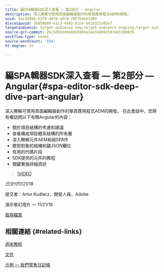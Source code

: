```yaml
---
title: 編SPA輯器SDK深入查看 — 第2部分 — Angular
description: 深入瞭解可使用頁面編輯器創作的單頁應用程式AEM的開發。
uuid: 4ac2d85b-63f9-4d74-a8c0-7857be6b3d84
discoiquuid: 3b050b88-e1c3-4a42-81ce-bd1b321a01e7
targetaudience: target-audience new;target-audience ongoing;target-audience upgrader
source-git-commit: 2bc5d56249e8835884a2eb348083507eb5308076
workflow-type: tm+mt
source-wordcount: '154'
ht-degree: 5%

---
```



# 編SPA輯器SDK深入查看 — 第2部分 — Angular{#spa-editor-sdk-deep-dive-part-angular}

深入瞭解可使用頁面編輯器創作的單頁應用程式AEM的開發。 在此會話中，您將有權訪問以下有關Angular的內容：

* 關於項目結構的考慮和建議
* 查看構成項目體系結構的所有層
* 深入瞭解元件AEM和組SPA件
* 模型對象的結構和鍵JSON欄位
* 有用的代碼片段
* SDK提供的元件的教程
* 關鍵實施詳細資訊

>[!VIDEO](https://video.tv.adobe.com/v/25503/?quality-9)

*已交付11/21/18*

提交者：Artur Kudlacz，開發人員，Adobe

演示者幻燈片 — 11/21/18

[取得檔案](assets/aem-gems-aem-spaeditorangular-112118.pdf)

## 相關連結 {#related-links}

[週末教程](https://experienceleague.adobe.com/docs/experience-manager-learn/getting-started-wknd-tutorial-develop/overview.html?lang=zh-Hant)

[文件](https://helpx.adobe.com/experience-manager/6-4/sites/developing/using/spa-overview.html)

[示例 — 我們零售日記帳](https://github.com/adobe/aem-sample-we-retail-journal)

<!--
[Get back to the Overview](https://helpx.adobe.com/experience-manager/kt/eseminars/gems/aem-index.html)
-->
